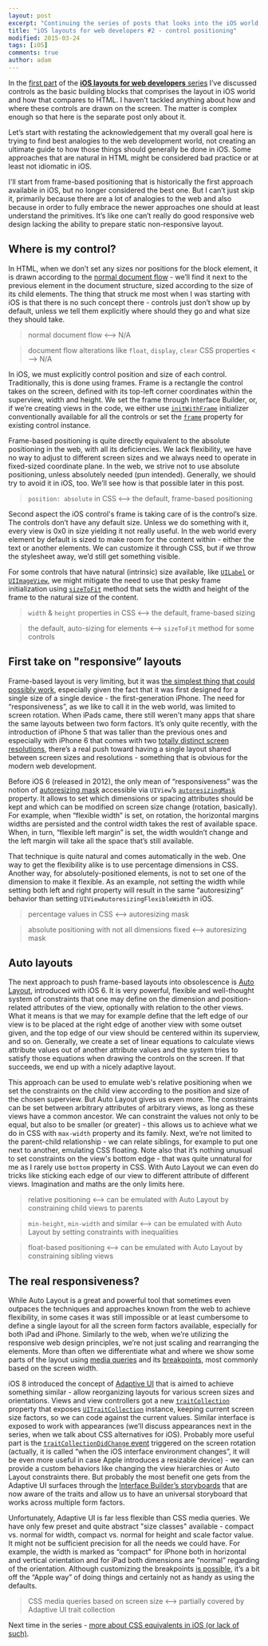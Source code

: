 ```yaml
---
layout: post
excerpt: "Continuing the series of posts that looks into the iOS world from the web developer perspective. In the second post we're discussing multiple approaches to setting up where and how the controls on iOS are displayed and how it differs from HTML document flow."
title: "iOS layouts for web developers #2 - control positioning"
modified: 2015-03-24
tags: [iOS]
comments: true
author: adam
---
```


In the [first part](/blog/ios-layouts-for-web-developers-1-basic-building-blocks/) of the [**iOS layouts for web developers** series](/blog/ios-layouts-for-web-developers/) I’ve discussed controls as the basic building blocks that comprises the layout in iOS world and how that compares to HTML. I haven’t tackled anything about how and where these controls are drawn on the screen. The matter is complex enough so that here is the separate post only about it.

Let’s start with restating the acknowledgement that my overall goal here is trying to find best analogies to the web development world, not creating an ultimate guide to how those things should generally be done in iOS. Some approaches that are natural in HTML might be considered bad practice or at least not idiomatic in iOS.

I'll start from frame-based positioning that is historically the first approach available in iOS, but no longer considered the best one. But I can’t just skip it, primarily because there are a lot of analogies to the web and also because in order to fully embrace the newer approaches one should at least understand the primitives. It’s like one can’t really do good responsive web design lacking the ability to prepare static non-responsive layout.

Where is my control?
----

In HTML, when we don’t set any sizes nor positions for the block element, it is drawn according to the [normal document flow](http://webdesign.tutsplus.com/articles/quick-tip-utilizing-normal-document-flow--webdesign-8199) - we’ll find it next to the previous element in the document structure, sized according to the size of its child elements. The thing that struck me most when I was starting with iOS is that there is no such concept there - controls just don’t show up by default, unless we tell them explicitly where should they go and what size they should take.

> normal document flow <—> N/A

> document flow alterations like `float`, `display`, `clear` CSS properties <—> N/A

In iOS, we must explicitly control position and size of each control. Traditionally, this is done using frames. Frame is a rectangle the control takes on the screen, defined with its top-left corner coordinates within the superview, width and height. We set the frame through Interface Builder, or, if we’re creating views in the code, we either use [`initWithFrame`](https://developer.apple.com/library/ios/documentation/UIKit/Reference/UIView_Class/index.html#//apple_ref/occ/instm/UIView/initWithFrame:) initializer conventionally available for all the controls or set the [`frame`](https://developer.apple.com/library/ios/documentation/UIKit/Reference/UIView_Class/index.html#//apple_ref/occ/instp/UIView/frame) property for existing control instance.

Frame-based positioning is quite directly equivalent to the absolute positioning in the web, with all its deficiencies. We lack flexibility, we have no way to adjust to different screen sizes and we always need to operate in fixed-sized coordinate plane. In the web, we strive not to use absolute positioning, unless absolutely needed (pun intended). Generally, we should try to avoid it in iOS, too. We’ll see how is that possible later in this post.

> `position: absolute` in CSS <—> the default, frame-based positioning

Second aspect the iOS control's frame is taking care of is the control’s size. The controls don’t have any default size. Unless we do something with it, every view is 0x0 in size yielding it not really useful. In the web world every element by default is sized to make room for the content within - either the text or another elements. We can customize it through CSS, but if we throw the stylesheet away, we’d still get something visible.

For some controls that have natural (intrinsic) size available, like [`UILabel`](https://developer.apple.com/library/ios/documentation/UIKit/Reference/UILabel_Class/) or [`UIImageView`](https://developer.apple.com/library/ios/documentation/UIKit/Reference/UIImageView_Class/), we might mitigate the need to use that pesky frame initialization using [`sizeToFit`](http://doing-it-wrong.mikeweller.com/2012/07/youre-doing-it-wrong-2-sizing-labels.html) method that sets the width and height of the frame to the natural size of the content.

> `width` & `height` properties in CSS <—> the default, frame-based sizing

> the default, auto-sizing for elements <—> `sizeToFit` method for some controls

First take on "responsive” layouts
----

Frame-based layout is very limiting, but it was [the simplest thing that could possibly work](http://wiki.c2.com/?DoTheSimplestThingThatCouldPossiblyWork), especially given the fact that it was first designed for a single size of a single device - the first-generation iPhone. The need for “responsiveness”, as we like to call it in the web world, was limited to screen rotation. When iPads came, there still weren't many apps that share the same layouts between two form factors. It’s only quite recently, with the introduction of iPhone 5 that was taller than the previous ones and especially with iPhone 6 that comes with two [totally distinct screen resolutions](http://www.paintcodeapp.com/news/ultimate-guide-to-iphone-resolutions), there’s a real push toward having a single layout shared between screen sizes and resolutions - something that is obvious for the modern web development.

Before iOS 6 (released in 2012), the only mean of “responsiveness” was the notion of [autoresizing mask](http://www.techpaa.com/2012/05/understanding-uiview-autoresizing.html) accessible via `UIView`’s [`autoresizingMask`](https://developer.apple.com/library/prerelease/ios/documentation/UIKit/Reference/UIView_Class/#//apple_ref/occ/instp/UIView/autoresizingMask) property. It allows to set which dimensions or spacing attributes should be kept and which can be modified on screen size change (rotation, basically). For example, when “flexible width” is set, on rotation, the horizontal margins widths are persisted and the control width takes the rest of available space. When, in turn, “flexible left margin” is set, the width wouldn’t change and the left margin will take all the space that’s still available.

That technique is quite natural and comes automatically in the web. One way to get the flexibility alike is to use percentage dimensions in CSS. Another way, for absolutely-positioned elements, is not to set one of the dimension to make it flexible. As an example, not setting the width while setting both left and right property will result in the same “autoresizing” behavior than setting `UIViewAutoresizingFlexibleWidth` in iOS.

> percentage values in CSS <—> autoresizing mask

> absolute positioning with not all dimensions fixed <—> autoresizing mask

Auto layouts
----

The next approach to push frame-based layouts into obsolescence is [Auto Layout](http://www.informit.com/articles/article.aspx?p=2041295), introduced with iOS 6. It is very powerful, flexible and well-thought system of constraints that one may define on the dimension and position-related attributes of the view, optionally with relation to the other views. What it means is that we may for example define that the left edge of our view is to be placed at the right edge of another view with some outset given, and the top edge of our view should be centered within its superview, and so on. Generally, we create a set of linear equations to calculate views attribute values out of another attribute values and the system tries to satisfy those equations when drawing the controls on the screen. If that succeeds, we end up with a nicely adaptive layout.

This approach can be used to emulate web's relative positioning when we set the constraints on the child view according to the position and size of the chosen superview. But Auto Layout gives us even more. The constraints can be set between arbitrary attributes of arbitrary views, as long as these views have a common ancestor. We can constraint the values not only to be equal, but also to be smaller (or greater) - this allows us to achieve what we do in CSS with `max-width` property and its family. Next, we’re not limited to the parent-child relationship - we can relate siblings, for example to put one next to another, emulating CSS floating. Note also that it’s nothing unusual to set constraints on the view's bottom edge - that was quite unnatural for me as I rarely use `bottom` property in CSS. With Auto Layout we can even do tricks like sticking each edge of our view to different attribute of different views. Imagination and maths are the only limits here.

> relative positioning <—> can be emulated with Auto Layout by constraining child views to parents

> `min-height`, `min-width` and similar <—> can be emulated with Auto Layout by setting constraints with inequalities

> float-based positioning <—> can be emulated with Auto Layout by constraining sibling views

The real responsiveness?
----

While Auto Layout is a great and powerful tool that sometimes even outpaces the techniques and approaches known from the web to achieve flexibility, in some cases it was still impossible or at least cumbersome to define a single layout for all the screen form factors available, especially for both iPad and iPhone. Similarly to the web, when we’re utilizing the responsive web design principles, we’re not just scaling and rearranging the elements. More than often we differentiate what and where we show some parts of the layout using [media queries](https://developer.mozilla.org/en-US/docs/Web/Guide/CSS/Media_queries) and its [breakpoints](https://developers.google.com/web/fundamentals/layouts/rwd-fundamentals/how-to-choose-breakpoints), most commonly based on the screen width.

iOS 8 introduced the concept of [Adaptive UI](http://www.imore.com/adaptive-ui-ios-8-explained) that is aimed to achieve something similar - allow reorganizing layouts for various screen sizes and orientations. Views and view controllers got a new [`traitCollection`](https://developer.apple.com/library/ios/documentation/UIKit/Reference/UITraitEnvironment_Ref/index.html#//apple_ref/occ/intfp/UITraitEnvironment/traitCollection) property that exposes [`UITraitCollection`](https://developer.apple.com/library/ios/documentation/UIKit/Reference/UITraitCollection_ClassReference/) instance, keeping current screen size factors, so we can code against the current values. Similar interface is exposed to work with appearances (we’ll discuss appearances next in the series, when we talk about CSS alternatives for iOS). Probably more useful part is the [`traitCollectionDidChange` event](https://developer.apple.com/library/ios/documentation/UIKit/Reference/UITraitEnvironment_Ref/index.html#//apple_ref/occ/intfm/UITraitEnvironment/traitCollectionDidChange:) triggered on the screen rotation (actually, it is called “when the iOS interface environment changes”, it will be even more useful in case Apple introduces a resizable device) - we can provide a custom behaviors like changing the view hierarchies or Auto Layout constraints there. But probably the most benefit one gets from the Adaptive UI surfaces through the [Interface Builder’s storyboards](http://www.bignerdranch.com/blog/iOS-8-demo-universal-storyboards-and-adaptive-ui/) that are now aware of the traits and allow us to have an universal storyboard that works across multiple form factors.

Unfortunately, Adaptive UI is far less flexible than CSS media queries. We have only few preset and quite abstract "size classes" available - compact vs. normal for width, compact vs. normal for height and scale factor value. It might not be sufficient precision for all the needs we could have. For example, the width is marked as “compact" for iPhone both in horizontal and vertical orientation and for iPad both dimensions are “normal” regarding of the orientation. Although customizing the breakpoints [is possible](https://iosdevweek.ly/k6qFtrd?sid=VPi2m9y), it’s a bit off the “Apple way” of doing things and certainly not as handy as using the defaults.

> CSS media queries based on screen size <—> partially covered by Adaptive UI trait collection

Next time in the series - [more about CSS equivalents in iOS (or lack of such)](/blog/ios-layouts-for-web-developers-3-managing-appearance).
